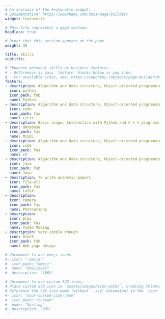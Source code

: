 ```yaml
---
# An instance of the Featurette widget.
# Documentation: https://wowchemy.com/docs/page-builder/
widget: featurette

# This file represents a page section.
headless: true

# Order that this section appears on the page.
weight: 30

title: Skills
subtitle:

# Showcase personal skills or business features.
# - Add/remove as many `feature` blocks below as you like.
# - For available icons, see: https://wowchemy.com/docs/page-builder/#icons
feature:
- description: Algorithm and data structure, Object-oriented programming, PyQt based UI program development, Data analysis libraries ( NumPy, Pandas, SciPy ), Machine learning libraries ( scikit-learn ), Deep learning libraries ( PyTorch, Tensorflow + keras )
  icon: python
  icon_pack: fab
  name: Python
- description: Algorithm and data structure, Object-oriented programming, Qt based cross platform programming
  icon: code
  icon_pack: fas
  name: c/c++
- description: Basic usage, Interaction with Python and C + + programs
  icon: database
  icon_pack: fas
  name: MySQL
- description: Algorithm and data structure, Object-oriented programming
  icon: code
  icon_pack: fas
  name: c#
- description: Algorithm and data structure, Object-oriented programming
  icon: java
  icon_pack: fab
  name: Java
- description: To write academic papers
  icon: file-alt
  icon_pack: fas
  name: LaTeX
- description: 
  icon: camera
  icon_pack: fas
  name: Photography
- description: 
  icon: play
  icon_pack: fas
  name: Video Making
- description: Very simple though
  icon: html5
  icon_pack: fab
  name: Web page design

# Uncomment to use emoji icons.
#- icon: ":smile:"
#  icon_pack: "emoji"
#  name: "Emojiness"
#  description: "100%"  

# Uncomment to use custom SVG icons.
# Place custom SVG icon in `assets/images/icon-pack/`, creating folders if necessary.
# Reference the SVG icon name (without `.svg` extension) in the `icon` field.
#- icon: "your-custom-icon-name"
#  icon_pack: "custom"
#  name: "Surfing"
#  description: "90%"
---
```

